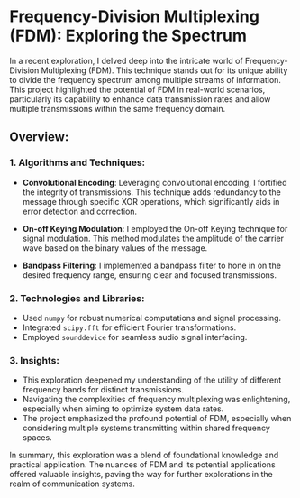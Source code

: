# Frequency-Division Multiplexing (FDM): Exploring the Spectrum

In a recent exploration, I delved deep into the intricate world of Frequency-Division Multiplexing (FDM). This technique stands out for its unique ability to divide the frequency spectrum among multiple streams of information. This project highlighted the potential of FDM in real-world scenarios, particularly its capability to enhance data transmission rates and allow multiple transmissions within the same frequency domain.

## Overview:

### 1. Algorithms and Techniques:

- **Convolutional Encoding**: Leveraging convolutional encoding, I fortified the integrity of transmissions. This technique adds redundancy to the message through specific XOR operations, which significantly aids in error detection and correction.

- **On-off Keying Modulation**: I employed the On-off Keying technique for signal modulation. This method modulates the amplitude of the carrier wave based on the binary values of the message.

- **Bandpass Filtering**: I implemented a bandpass filter to hone in on the desired frequency range, ensuring clear and focused transmissions.

### 2. Technologies and Libraries:

- Used `numpy` for robust numerical computations and signal processing.
- Integrated `scipy.fft` for efficient Fourier transformations.
- Employed `sounddevice` for seamless audio signal interfacing.

### 3. Insights:

- This exploration deepened my understanding of the utility of different frequency bands for distinct transmissions.
- Navigating the complexities of frequency multiplexing was enlightening, especially when aiming to optimize system data rates.
- The project emphasized the profound potential of FDM, especially when considering multiple systems transmitting within shared frequency spaces.

In summary, this exploration was a blend of foundational knowledge and practical application. The nuances of FDM and its potential applications offered valuable insights, paving the way for further explorations in the realm of communication systems.

